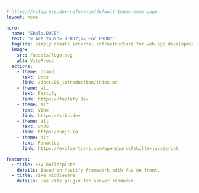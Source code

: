 ```yaml
---
# https://vitepress.dev/reference/default-theme-home-page
layout: home

hero:
  name: "Shalo.DOCS"
  text: "> Are You\n> READY\n> For PROD?"
  tagline: Simply create internal infrastructure for web app development.
  image:
    src: /assets/logo.svg
    alt: VitePress
  actions:
    - theme: brand
      text: Docs
      link: /docs/01_introduction/index.md
    - theme: alt
      text: Fastify
      link: https://fastify.dev
    - theme: alt
      text: Vike
      link: https://vike.dev
    - theme: alt
      text: UnJS
      link: https://unjs.io
    - theme: alt
      text: Fanatics
      link: https://evilmartians.com/opensource?skills=javascript

features:
  - title: F3V boilerplate
    details: Based on fastify framework with Vue on front.
  - title: Vike middleware
    details: Use vite plugin for server renderer.
---
```

